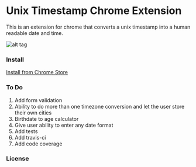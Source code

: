 # Unix Timestamp Chrome Extension

This is an extension for chrome that converts a unix timestamp into a human readable date and time.

![alt tag](http://i.imgur.com/IUmygSo.png)

### Install


[Install from Chrome Store](https://chrome.google.com/webstore/detail/unix-timestamp-converter/clkkocmhcpfginlphpgjmgpdffihcbmm?hl=en-US)

### To Do
1.  Add form validation
2.  Ability to do more than one timezone conversion and let the user store their own cities
3.  Birthdate to age calculator
4.  Give user ability to enter any date format
5.  Add tests
6.  Add travis-ci
7.  Add code coverage

### License 



